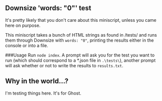 ## Downsize 'words: "0"' test
It's pretty likely that you don't care about this miniscript, unless you came here on purpose.

This miniscript takes a bunch of HTML strings as found in /tests/ and runs them through Downsize with `words: "0"`, printing the results either in the console or into a file.

###Usage
Run `node index`. A prompt will ask you for the test you want to run (which should correspond to a *.json file in `.\tests\`), another prompt will ask whether or not to write the results to `results.txt`. 

## Why in the world...?
I'm testing things here. It's for Ghost.